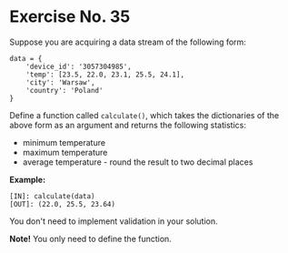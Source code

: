 # Exercise No. 35

Suppose you are acquiring a data stream of the following form:


    data = {
        'device_id': '3057304985',
        'temp': [23.5, 22.0, 23.1, 25.5, 24.1],
        'city': 'Warsaw',
        'country': 'Poland'
    }


Define a function called `calculate()`, which takes the dictionaries of the above form as an argument and returns the following statistics:

-   minimum temperature
-   maximum temperature
-   average temperature - round the result to two decimal places


**Example:**


    [IN]: calculate(data)
    [OUT]: (22.0, 25.5, 23.64)


You don't need to implement validation in your solution.


**Note!** You only need to define the function.